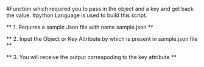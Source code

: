 #Function which required you to pass in the object and a key and get back the value. 
#python Language is used to build this script.

         
** 1. Requires a sample Json file with name sample.json **


** 2. Input the Object or Key Attribute by which is present in sample.json file **


** 3. You will receive the output correspoding to the key attribute **




